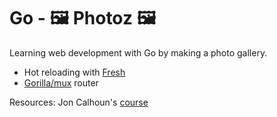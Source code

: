 # Go  - 🖼 Photoz 🖼

Learning web development with Go by making a photo gallery.

- Hot reloading with [Fresh](https://github.com/gravityblast/fresh) 
- [Gorilla/mux](https://github.com/gorilla/mux) router 


Resources: Jon Calhoun's [course](https://www.usegolang.com/)


